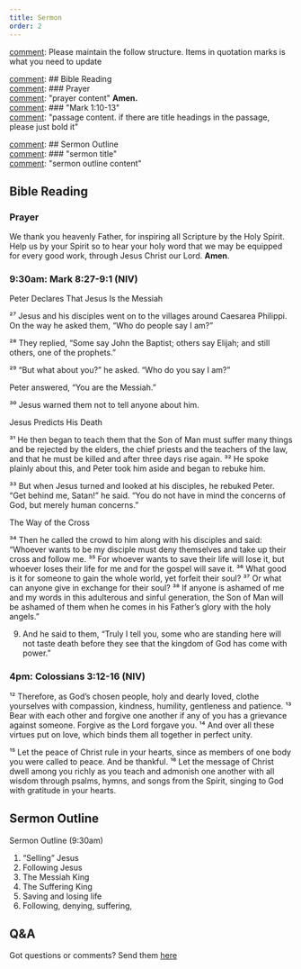 ```yaml
---
title: Sermon 
order: 2
---
```


[comment]: Please maintain the follow structure. Items in quotation marks is what you need to update

[comment]: ## Bible Reading  
[comment]: ### Prayer  
[comment]: "prayer content"  **Amen.**  
[comment]:  ### "Mark 1:10-13"  
[comment]: "passage content. if there are title headings in the passage, please just bold it"  

[comment]: ## Sermon Outline  
[comment]: ### "sermon title"  
[comment]: "sermon outline content"  

[comment]: ------------------------------------------------------------------------------------

## Bible Reading

### Prayer
We thank you heavenly Father, for inspiring all Scripture by the Holy Spirit. Help us by your Spirit so to hear your holy word that we may be equipped for every good work, through Jesus Christ our Lord. **Amen**.


### 9:30am: Mark 8:27-9:1 (NIV) 

Peter Declares That Jesus Is the Messiah

²⁷ Jesus and his disciples went on to the villages around Caesarea Philippi. On the way he asked them, “Who do people say I am?”

²⁸ They replied, “Some say John the Baptist; others say Elijah; and still others, one of the prophets.”

²⁹ “But what about you?” he asked. “Who do you say I am?”

Peter answered, “You are the Messiah.”

³⁰ Jesus warned them not to tell anyone about him.

Jesus Predicts His Death

³¹ He then began to teach them that the Son of Man must suffer many things and be rejected by the elders, the chief priests and the teachers of the law, and that he must be killed and after three days rise again. ³² He spoke plainly about this, and Peter took him aside and began to rebuke him.

³³ But when Jesus turned and looked at his disciples, he rebuked Peter. “Get behind me, Satan!” he said. “You do not have in mind the concerns of God, but merely human concerns.”

The Way of the Cross

³⁴ Then he called the crowd to him along with his disciples and said: “Whoever wants to be my disciple must deny themselves and take up their cross and follow me. ³⁵ For whoever wants to save their life will lose it, but whoever loses their life for me and for the gospel will save it. ³⁶ What good is it for someone to gain the whole world, yet forfeit their soul? ³⁷ Or what can anyone give in exchange for their soul? ³⁸ If anyone is ashamed of me and my words in this adulterous and sinful generation, the Son of Man will be ashamed of them when he comes in his Father’s glory with the holy angels.”

9. And he said to them, “Truly I tell you, some who are standing here will not taste death before they see that the kingdom of God has come with power.”


### 4pm: Colossians 3:12-16 (NIV) 
¹² Therefore, as God’s chosen people, holy and dearly loved, clothe yourselves with compassion, kindness, humility, gentleness and patience. ¹³ Bear with each other and forgive one another if any of you has a grievance against someone. Forgive as the Lord forgave you. ¹⁴ And over all these virtues put on love, which binds them all together in perfect unity.

¹⁵ Let the peace of Christ rule in your hearts, since as members of one body you were called to peace. And be thankful. ¹⁶ Let the message of Christ dwell among you richly as you teach and admonish one another with all wisdom through psalms, hymns, and songs from the Spirit, singing to God with gratitude in your hearts.

## Sermon Outline
Sermon Outline (9:30am)

1. “Selling” Jesus
2. Following Jesus
3. The Messiah King
4. The Suffering King
5. Saving and losing life
6. Following, denying, suffering, 

## Q&A
Got questions or comments? Send them [here](https://tinyurl.com/SGHACQuestionsAnswers)

